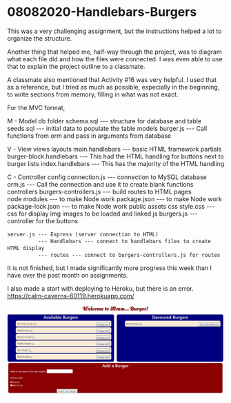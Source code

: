 # 08082020-Handlebars-Burgers
This was a very challenging assignment, but the instructions helped a lot to organize the structure.

Another thing that helped me, half-way through the project, was to diagram what each file did and how the files were connected.  I was even able to use that to explain the project outline to a classmate.

A classmate also mentioned that Activity #16 was very helpful.  I used that as a reference, but I tried as much as possible, especially in the beginning, to write sections from memory, filling in what was not exact.

For the MVC format,

M - Model
    db folder 
        schema.sql --- structure for database and table
        seeds.sql --- initial data to populate the table
    models
        burger.js --- Call functions from orm and pass in arguments from database    

V - View
    views
        layouts
            main.handlebars --- basic HTML framework
        partials
            burger-block.handlebars --- This had the HTML handling for buttons next to burger lists
        index.handlebars --- This has the majority of the HTML handling

C - Controller
    config 
        connection.js --- connection to MySQL database
        orm.js --- Call the connection and use it to create blank functions
    controllers 
        burgers-controllers.js --- build routes to HTML pages    
    node modules --- to make Node work
    package.json --- to make Node work
    package-lock.json --- to make Node work
    public
        assets
            css 
                style.css --- css for display
            img 
                images to be loaded and linked
            js
                burgers.js --- controller for the buttons

    server.js --- Express (server connection to HTML)
              --- Handlebars --- connect to handlebars files to create HTML display
              --- routes --- connect to burgers-controllers.js for routes

It is not finished, but I made significantly more progress this week than I have over the past month on assignments.

I also made a start with deploying to Heroku, but there is an error.  https://calm-caverns-60119.herokuapp.com/

![Local Version](local3.JPG)                                  



